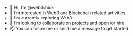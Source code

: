 - 👋 Hi, I’m @web3chick
- 👀 I’m interested in Web3 and Blockchain related activities
- 🌱 I’m currently exploring Web3
- 💞️ I’m looking to collaborate on projects and open for hire
- 📫 You can follow me or send me a message to get started

<!---
web3chick/web3chick is a ✨ special ✨ repository because its `README.md` (this file) appears on your GitHub profile.
You can click the Preview link to take a look at your changes.
--->
